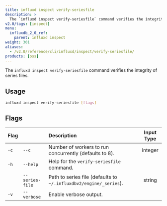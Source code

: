 ```yaml
---
title: influxd inspect verify-seriesfile
description: >
  The `influxd inspect verify-seriesfile` command verifies the integrity of series files.
v2.0/tags: [inspect]
menu:
  influxdb_2_0_ref:
    parent: influxd inspect
weight: 301
aliases:
  - /v2.0/reference/cli/influxd/inspect/verify-seriesfile/
products: [oss]
---
```


The `influxd inspect verify-seriesfile` command verifies the integrity of series files.

## Usage
```sh
influxd inspect verify-seriesfile [flags]
```

## Flags
| Flag |                | Description                                                       | Input Type |
|:---- |:---            |:-----------                                                       |:----------:|
| `-c` | `--c`          | Number of workers to run concurrently (defaults to 8).            | integer    |
| `-h` | `--help`       | Help for the `verify-seriesfile` command.                         |            |
|      |`--series-file` | Path to series file (defaults to `~/.influxdbv2/engine/_series`). | string     |
| `-v` | `--verbose`    | Enable verbose output.                                            |            |

